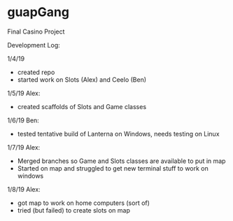 # guapGang
Final Casino Project

Development Log:

1/4/19
- created repo
- started work on Slots (Alex) and Ceelo (Ben)

1/5/19
Alex:
- created scaffolds of Slots and Game classes

1/6/19
Ben:
- tested tentative build of Lanterna on Windows, needs testing on Linux

1/7/19
Alex:
- Merged branches so Game and Slots classes are available to put in map
- Started on map and struggled to get new terminal stuff to work on windows

1/8/19
Alex:
- got map to work on home computers (sort of)
- tried (but failed) to create slots on map
